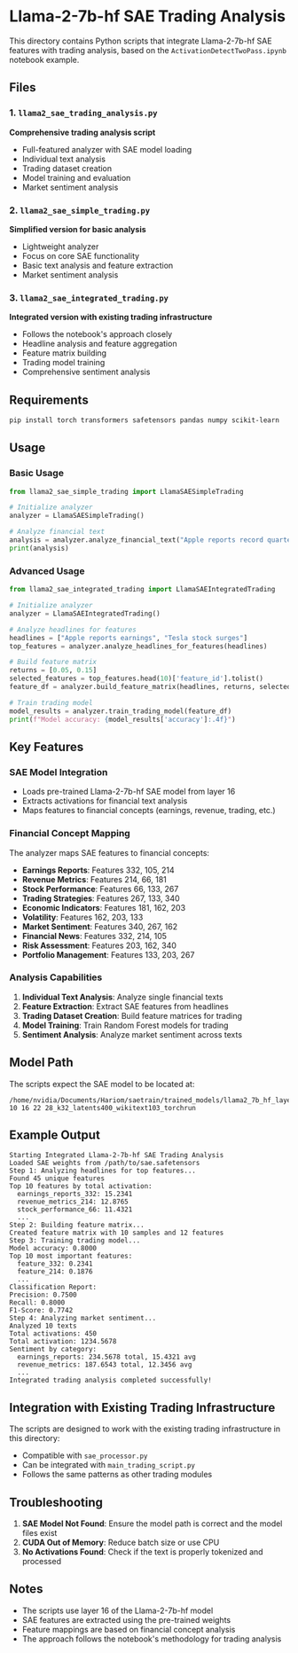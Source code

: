 # Llama-2-7b-hf SAE Trading Analysis

This directory contains Python scripts that integrate Llama-2-7b-hf SAE features with trading analysis, based on the `ActivationDetectTwoPass.ipynb` notebook example.

## Files

### 1. `llama2_sae_trading_analysis.py`
**Comprehensive trading analysis script**
- Full-featured analyzer with SAE model loading
- Individual text analysis
- Trading dataset creation
- Model training and evaluation
- Market sentiment analysis

### 2. `llama2_sae_simple_trading.py`
**Simplified version for basic analysis**
- Lightweight analyzer
- Focus on core SAE functionality
- Basic text analysis and feature extraction
- Market sentiment analysis

### 3. `llama2_sae_integrated_trading.py`
**Integrated version with existing trading infrastructure**
- Follows the notebook's approach closely
- Headline analysis and feature aggregation
- Feature matrix building
- Trading model training
- Comprehensive sentiment analysis

## Requirements

```bash
pip install torch transformers safetensors pandas numpy scikit-learn
```

## Usage

### Basic Usage
```python
from llama2_sae_simple_trading import LlamaSAESimpleTrading

# Initialize analyzer
analyzer = LlamaSAESimpleTrading()

# Analyze financial text
analysis = analyzer.analyze_financial_text("Apple reports record quarterly earnings")
print(analysis)
```

### Advanced Usage
```python
from llama2_sae_integrated_trading import LlamaSAEIntegratedTrading

# Initialize analyzer
analyzer = LlamaSAEIntegratedTrading()

# Analyze headlines for features
headlines = ["Apple reports earnings", "Tesla stock surges"]
top_features = analyzer.analyze_headlines_for_features(headlines)

# Build feature matrix
returns = [0.05, 0.15]
selected_features = top_features.head(10)['feature_id'].tolist()
feature_df = analyzer.build_feature_matrix(headlines, returns, selected_features)

# Train trading model
model_results = analyzer.train_trading_model(feature_df)
print(f"Model accuracy: {model_results['accuracy']:.4f}")
```

## Key Features

### SAE Model Integration
- Loads pre-trained Llama-2-7b-hf SAE model from layer 16
- Extracts activations for financial text analysis
- Maps features to financial concepts (earnings, revenue, trading, etc.)

### Financial Concept Mapping
The analyzer maps SAE features to financial concepts:
- **Earnings Reports**: Features 332, 105, 214
- **Revenue Metrics**: Features 214, 66, 181
- **Stock Performance**: Features 66, 133, 267
- **Trading Strategies**: Features 267, 133, 340
- **Economic Indicators**: Features 181, 162, 203
- **Volatility**: Features 162, 203, 133
- **Market Sentiment**: Features 340, 267, 162
- **Financial News**: Features 332, 214, 105
- **Risk Assessment**: Features 203, 162, 340
- **Portfolio Management**: Features 133, 203, 267

### Analysis Capabilities
1. **Individual Text Analysis**: Analyze single financial texts
2. **Feature Extraction**: Extract SAE features from headlines
3. **Trading Dataset Creation**: Build feature matrices for trading
4. **Model Training**: Train Random Forest models for trading
5. **Sentiment Analysis**: Analyze market sentiment across texts

## Model Path

The scripts expect the SAE model to be located at:
```
/home/nvidia/Documents/Hariom/saetrain/trained_models/llama2_7b_hf_layers4 10 16 22 28_k32_latents400_wikitext103_torchrun
```

## Example Output

```
Starting Integrated Llama-2-7b-hf SAE Trading Analysis
Loaded SAE weights from /path/to/sae.safetensors
Step 1: Analyzing headlines for top features...
Found 45 unique features
Top 10 features by total activation:
  earnings_reports_332: 15.2341
  revenue_metrics_214: 12.8765
  stock_performance_66: 11.4321
  ...
Step 2: Building feature matrix...
Created feature matrix with 10 samples and 12 features
Step 3: Training trading model...
Model accuracy: 0.8000
Top 10 most important features:
  feature_332: 0.2341
  feature_214: 0.1876
  ...
Classification Report:
Precision: 0.7500
Recall: 0.8000
F1-Score: 0.7742
Step 4: Analyzing market sentiment...
Analyzed 10 texts
Total activations: 450
Total activation: 1234.5678
Sentiment by category:
  earnings_reports: 234.5678 total, 15.4321 avg
  revenue_metrics: 187.6543 total, 12.3456 avg
  ...
Integrated trading analysis completed successfully!
```

## Integration with Existing Trading Infrastructure

The scripts are designed to work with the existing trading infrastructure in this directory:
- Compatible with `sae_processor.py`
- Can be integrated with `main_trading_script.py`
- Follows the same patterns as other trading modules

## Troubleshooting

1. **SAE Model Not Found**: Ensure the model path is correct and the model files exist
2. **CUDA Out of Memory**: Reduce batch size or use CPU
3. **No Activations Found**: Check if the text is properly tokenized and processed

## Notes

- The scripts use layer 16 of the Llama-2-7b-hf model
- SAE features are extracted using the pre-trained weights
- Feature mappings are based on financial concept analysis
- The approach follows the notebook's methodology for trading analysis










